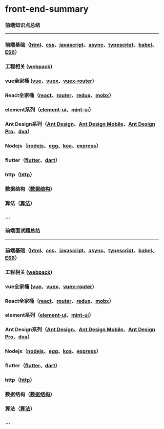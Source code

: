 # front-end-summary

### 前端知识点总结


---


### 前端基础（[html](https://github.com/lotosv2010/front-end-summary/blob/master/doc/Summary/html.md)、[css]()、[javascript](https://github.com/lotosv2010/front-end-summary/blob/master/doc/Summary/javascript.md)、[async]()、[typescript]()、[babel]()、[ES6]()）
### 工程相关 ([webpack]())
### vue全家桶 ([vue](https://github.com/lotosv2010/front-end-summary/blob/master/doc/Summary/vue.md)、[vuex]()、[vuex-router]())
### React全家桶（[react]()、[router]()、[redux]()、[mobx]()）
### element系列（[element-ui]()、[mint-ui]()）
### Ant Design系列（[Ant Design]()、[Ant Design Mobile]()、[Ant Design Pro]()、[dva]()）
### Nodejs（[nodejs]()、[egg]()、[koa]()、[express]()）
### flutter（[flutter]()、[dart]()）
### http（[http]()）
### 数据结构（[数据结构]()）
### 算法（[算法]()）
### ...


### 前端面试题总结


---

  
### 前端基础（[html](https://github.com/lotosv2010/front-end-summary/blob/master/doc/InterviewQuestions/html.md)、[css]()、[javascript](https://github.com/lotosv2010/front-end-summary/blob/master/doc/InterviewQuestions/javascript.md)、[async]()、[typescript]()、[babel]()、[ES6]()）
### 工程相关 ([webpack]())
### vue全家桶 ([vue](https://github.com/lotosv2010/front-end-summary/blob/master/doc/InterviewQuestions/vue.md)、[vuex]()、[vuex-router]())
### React全家桶（[react]()、[router]()、[redux]()、[mobx]()）
### element系列（[element-ui]()、[mint-ui]()）
### Ant Design系列（[Ant Design]()、[Ant Design Mobile]()、[Ant Design Pro]()、[dva]()）
### Nodejs（[nodejs]()、[egg]()、[koa]()、[express]()）
### flutter（[flutter]()、[dart]()）
### http（[http](https://github.com/lotosv2010/front-end-summary/blob/master/doc/InterviewQuestions/http.md)）
### 数据结构（[数据结构]()）
### 算法（[算法]()）
### ...


